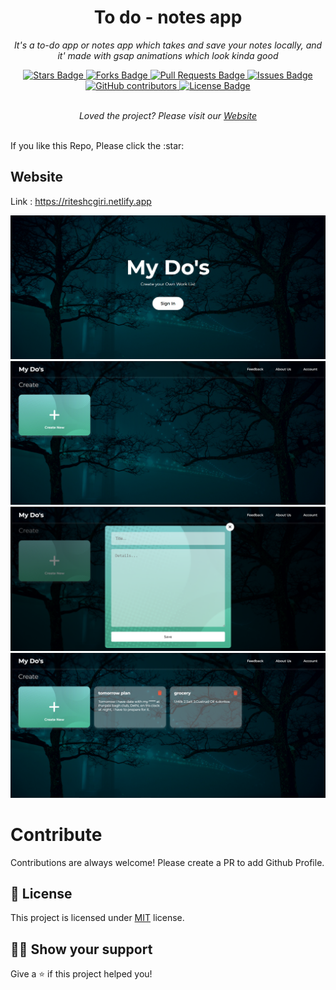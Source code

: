 ﻿<h1 align="center">To do - notes app</h1>
<p align="center"><i>It's a to-do app or notes app which takes and save your notes locally, and it' made with gsap animations which look kinda good</i></p>
<div align="center">
  <a href="https://github.com/riteshcgiri/to-do-notes/stargazers">
    <img src="https://img.shields.io/github/stars/riteshcgiri/to-do-notes" alt="Stars Badge"/>
  </a>
  <a href="https://github.com/riteshcgiri/to-do-notes/network/members">
    <img src="https://img.shields.io/github/forks/riteshcgiri/to-do-notes" alt="Forks Badge"/>
  </a>
  <a href="https://github.com/riteshcgiri/to-do-notes/pulls">
    <img src="https://img.shields.io/github/issues-pr/riteshcgiri/to-do-notes" alt="Pull Requests Badge"/>
  </a>
  <a href="https://github.com/riteshcgiri/to-do-notes/issues">
    <img src="https://img.shields.io/github/issues/riteshcgiri/to-do-notes" alt="Issues Badge"/>
  </a>
  <a href="https://github.com/riteshcgiri/to-do-notes/graphs/contributors">
    <img alt="GitHub contributors" src="https://img.shields.io/github/contributors/riteshcgiri/to-do-notes?color=2b9348">
  </a>
  <a href="https://github.com/riteshcgiri/to-do-notes/blob/master/LICENSE">
    <img src="https://img.shields.io/github/license/riteshcgiri/to-do-notes?color=2b9348" alt="License Badge"/>
  </a>
</div>
<br>
  <p align="center">
    <i>Loved the project? Please visit our 
    <a href="https://riteshcgiri.netlify.app">Website</a>
    </i>
  </p>
<br>
If you like this Repo, Please click the :star:


## Website

Link : https://riteshcgiri.netlify.app

<a href="https://awesome-github-readme-profile.netlify.app">
  <img src="https://github.com/riteshcgiri/to-do-notes/blob/main/Screenshot-1.png?raw=true" alt="sample img" />
  <img src="https://github.com/riteshcgiri/to-do-notes/blob/main/Screenshot-2.png?raw=true" alt="sample img" />
  <img src="https://github.com/riteshcgiri/to-do-notes/blob/main/Screenshot-3.png?raw=true" alt="sample img" />
  <img src="https://github.com/riteshcgiri/to-do-notes/blob/main/Screenshot-4.png?raw=true" alt="sample img" />
  </a>


# Contribute

Contributions are always welcome! Please create a PR to add Github Profile.

## :pencil: License

This project is licensed under [MIT](https://opensource.org/licenses/MIT) license.

## :man_astronaut: Show your support

Give a ⭐️ if this project helped you!
